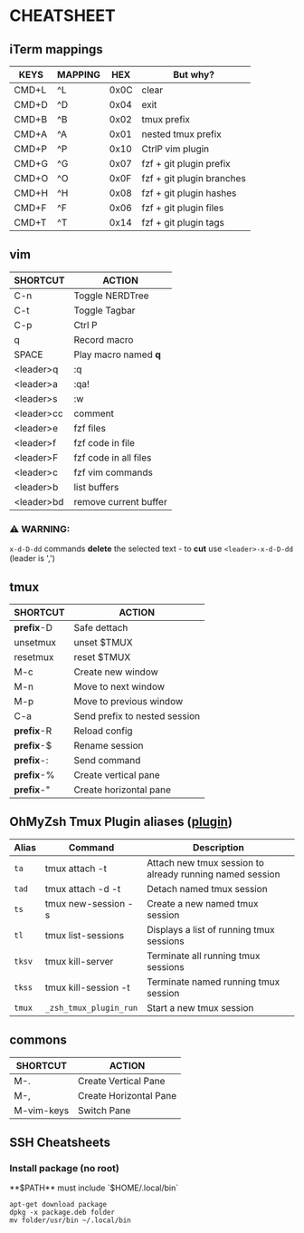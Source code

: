 # CHEATSHEET

## iTerm mappings

| KEYS | MAPPING | HEX | But why? |
| --- | --- | --- | --- |
| CMD+L | ^L | 0x0C | clear |
| CMD+D | ^D | 0x04 | exit |
| CMD+B | ^B | 0x02 | tmux prefix |
| CMD+A | ^A | 0x01 | nested tmux prefix |
| CMD+P | ^P | 0x10 | CtrlP vim plugin |
| CMD+G | ^G | 0x07 | fzf + git plugin prefix |
| CMD+O | ^O | 0x0F | fzf + git plugin branches |
| CMD+H | ^H | 0x08 | fzf + git plugin hashes |
| CMD+F | ^F | 0x06 | fzf + git plugin files |
| CMD+T | ^T | 0x14 | fzf + git plugin tags |

## vim

| SHORTCUT | ACTION |
| --- | --- |
| C-n | Toggle NERDTree |
| C-t | Toggle Tagbar |
| C-p | Ctrl P |
| q | Record macro |
| SPACE | Play macro named **q** |
| \<leader\>q | :q |
| \<leader\>a | :qa! |
| \<leader\>s | :w |
| \<leader\>cc | comment |
| \<leader\>e | fzf files |
| \<leader\>f | fzf code in file |
| \<leader\>F | fzf code in all files |
| \<leader\>c | fzf vim commands |
| \<leader\>b | list buffers |
| \<leader\>bd | remove current buffer |

### :warning: WARNING:
`x-d-D-dd` commands **delete** the selected text - to **cut** use `<leader>-x-d-D-dd` (leader is ',')

## tmux

| SHORTCUT | ACTION |
| --- | --- |
| **prefix**-D | Safe dettach |
| unsetmux | unset $TMUX |
| resetmux | reset $TMUX |
| M-c | Create new window |
| M-n | Move to next window |
| M-p | Move to previous window |
| C-a | Send prefix to nested session |
| **prefix**-R | Reload config |
| **prefix**-$ | Rename session |
| **prefix**-: | Send command |
| **prefix**-% | Create vertical pane |
| **prefix**-" | Create horizontal pane |

## OhMyZsh Tmux Plugin aliases ([plugin](https://github.com/ohmyzsh/ohmyzsh/tree/master/plugins/tmux))

| Alias  | Command                | Description                                               |
| ------ | -----------------------|---------------------------------------------------------- |
| `ta`   | tmux attach -t         | Attach new tmux session to already running named session  |
| `tad`  | tmux attach -d -t      | Detach named tmux session                                 |
| `ts`   | tmux new-session -s    | Create a new named tmux session                           |
| `tl`   | tmux list-sessions     | Displays a list of running tmux sessions                  |
| `tksv` | tmux kill-server       | Terminate all running tmux sessions                       |
| `tkss` | tmux kill-session -t   | Terminate named running tmux session                      |
| `tmux` | `_zsh_tmux_plugin_run` | Start a new tmux session                                  |

## commons

| SHORTCUT | ACTION |
| --- | --- |
| M-. | Create Vertical Pane |
| M-, | Create Horizontal Pane |
| M-vim-keys | Switch Pane |


## SSH Cheatsheets

### Install package (no root)

**$PATH** must include `$HOME/.local/bin`

```
apt-get download package
dpkg -x package.deb folder
mv folder/usr/bin ~/.local/bin
```
